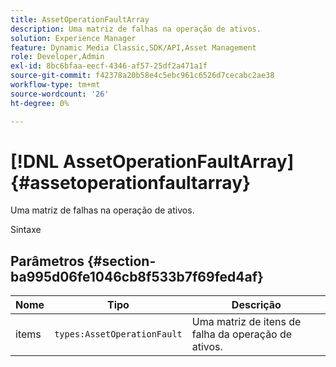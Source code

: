 ```yaml
---
title: AssetOperationFaultArray
description: Uma matriz de falhas na operação de ativos.
solution: Experience Manager
feature: Dynamic Media Classic,SDK/API,Asset Management
role: Developer,Admin
exl-id: 8bc6bfaa-eecf-4346-af57-25df2a471a1f
source-git-commit: f42378a20b58e4c5ebc961c6526d7cecabc2ae38
workflow-type: tm+mt
source-wordcount: '26'
ht-degree: 0%

---
```


# [!DNL AssetOperationFaultArray]{#assetoperationfaultarray}

Uma matriz de falhas na operação de ativos.

Sintaxe

## Parâmetros {#section-ba995d06fe1046cb8f533b7f69fed4af}

| Nome | Tipo | Descrição |
|---|---|---|
| items | `types:AssetOperationFault` | Uma matriz de itens de falha da operação de ativos. |
